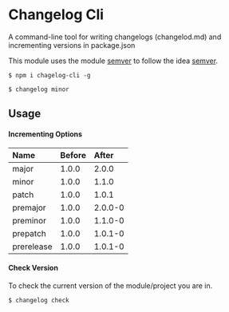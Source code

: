 # Changelog Cli

A command-line tool for writing changelogs (changelod.md) and incrementing versions in package.json

This module uses the module [semver](https://www.npmjs.com/package/semver) to follow the idea [semver](http://semver.org/).

```
$ npm i chagelog-cli -g

$ changelog minor
```

## Usage

#### Incrementing Options
| Name       | Before | After   |
|:-----------|:-------|:--------|
| major      | 1.0.0  | 2.0.0   |
| minor      | 1.0.0  | 1.1.0   |
| patch      | 1.0.0  | 1.0.1   |
| premajor   | 1.0.0  | 2.0.0-0 |
| preminor   | 1.0.0  | 1.1.0-0 |
| prepatch   | 1.0.0  | 1.0.1-0 |
| prerelease | 1.0.0  | 1.0.1-0 |

#### Check Version
To check the current version of the module/project you are in.

```
$ changelog check
```
